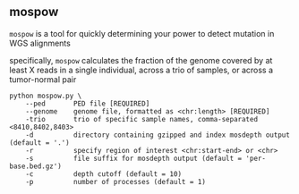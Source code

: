 ## mospow

`mospow` is a tool for quickly determining your power to detect mutation in WGS alignments

specifically, `mospow` calculates the fraction of the genome covered by at least X reads in a single individual, across a trio of samples, or across a tumor-normal pair

```
python mospow.py \
    --ped       PED file [REQUIRED]
    --genome    genome file, formatted as <chr:length> [REQUIRED]
    -trio       trio of specific sample names, comma-separated <8410,8402,8403>
    -d          directory containing gzipped and index mosdepth output (default = '.')
    -r          specify region of interest <chr:start-end> or <chr>
    -s          file suffix for mosdepth output (default = 'per-base.bed.gz')
    -c          depth cutoff (default = 10)
    -p          number of processes (default = 1)
```



